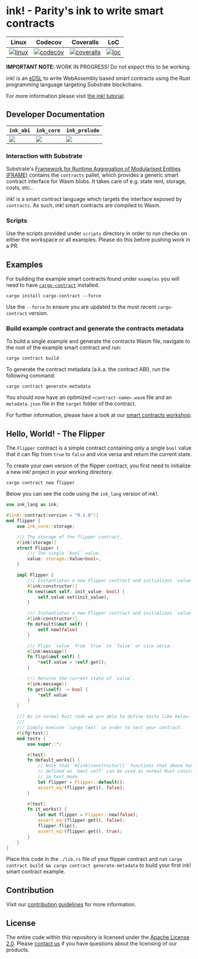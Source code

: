 # ink! - Parity's ink to write smart contracts

|       Linux        |       Codecov        |       Coveralls        |       LoC        |
| :----------------: | :------------------: | :--------------------: | :--------------: |
| [![linux][a1]][a2] | [![codecov][c1]][c2] | [![coveralls][d1]][d2] | [![loc][e1]][e2] |

[a1]: https://gitlab.parity.io/parity/ink/badges/master/pipeline.svg
[a2]: https://gitlab.parity.io/parity/ink/pipelines
[c1]: https://codecov.io/gh/paritytech/ink/branch/master/graph/badge.svg
[c2]: https://codecov.io/gh/paritytech/ink/branch/master
[d1]: https://coveralls.io/repos/github/paritytech/ink/badge.svg?branch=master
[d2]: https://coveralls.io/github/paritytech/ink?branch=master
[e1]: https://tokei.rs/b1/github/paritytech/ink?category=code
[e2]: https://github.com/Aaronepower/tokei#badges
[f1]: https://img.shields.io/badge/docs-core-blue.svg
[f2]: https://paritytech.github.io/ink/ink_core
[h1]: https://img.shields.io/badge/docs-abi-blue.svg
[h2]: https://paritytech.github.io/ink/ink_abi
[i1]: https://img.shields.io/badge/docs-prelude-blue.svg
[i2]: https://paritytech.github.io/ink/ink_prelude

**IMPORTANT NOTE:** WORK IN PROGRESS! Do not expect this to be working.

ink! is an [eDSL](https://wiki.haskell.org/Embedded_domain_specific_language) to write WebAssembly based smart contracts using the Rust programming language targeting Substrate blockchains.

For more information please visit [the ink! tutorial](https://substrate.dev/substrate-contracts-workshop/#/0/building-your-contract).

## Developer Documentation

| `ink_abi`     | `ink_core`    | `ink_prelude` |
| ------------- | ------------- | ------------- |
| [![][h1]][h2] | [![][f1]][f2] | [![][i1]][i2] |

### Interaction with Substrate

Substrate's [Framework for Runtime Aggregation of Modularised Entities (FRAME)](https://substrate.dev/docs/en/next/conceptual/runtime/frame) contains the `contracts` pallet, which provides a generic smart contract interface for Wasm blobs. It takes care of e.g. state rent, storage, costs, etc..

ink! is a smart contract language which targets the interface exposed by
`contracts`. As such, ink! smart contracts are compiled to Wasm.

### Scripts

Use the scripts provided under `scripts` directory in order to run checks on either the workspace or all examples. Please do this before pushing work in a PR.

## Examples

For building the example smart contracts found under `examples` you will need to have [`cargo-contract`](https://github.com/paritytech/cargo-contract) installed.

```
cargo install cargo-contract --force
```

Use the `--force` to ensure you are updated to the most recent `cargo-contract` version.

### Build example contract and generate the contracts metadata

To build a single example and generate the contracts Wasm file, navigate to the root of the example smart contract and run:

```
cargo contract build
```

To generate the contract metadata (a.k.a. the contract ABI), run the following command:

```
cargo contract generate-metadata
```

You should now have an optimized `<contract-name>.wasm` file and an `metadata.json` file in the `target` folder of the contract.

For further information, please have a look at our [smart contracts workshop](https://substrate.dev/substrate-contracts-workshop/).

## Hello, World! - The Flipper

The `Flipper` contract is a simple contract containing only a single `bool` value
that it can flip from `true` to `false` and vice versa and return the current state.

To create your own version of the flipper contract, you first need to initialize a new ink! project in your working directory.

```
cargo contract new flipper
```

Below you can see the code using the `ink_lang` version of ink!.

```rust
use ink_lang as ink;

#[ink::contract(version = "0.1.0")]
mod flipper {
    use ink_core::storage;

    /// The storage of the flipper contract.
    #[ink(storage)]
    struct Flipper {
        /// The single `bool` value.
        value: storage::Value<bool>,
    }

    impl Flipper {
        /// Instantiates a new Flipper contract and initializes `value` to `init_value`.
        #[ink(constructor)]
        fn new(&mut self, init_value: bool) {
            self.value.set(init_value);
        }

        /// Instantiates a new Flipper contract and initializes `value` to `false` by default.
        #[ink(constructor)]
        fn default(&mut self) {
            self.new(false)
        }

        /// Flips `value` from `true` to `false` or vice versa.
        #[ink(message)]
        fn flip(&mut self) {
            *self.value = !self.get();
        }

        /// Returns the current state of `value`.
        #[ink(message)]
        fn get(&self) -> bool {
            *self.value
        }
    }

    /// As in normal Rust code we are able to define tests like below.
    ///
    /// Simply execute `cargo test` in order to test your contract.
    #[cfg(test)]
    mod tests {
        use super::*;

        #[test]
        fn default_works() {
            // Note that `#[ink(constructor)]` functions that above have been
            // defined as `&mut self` can be used as normal Rust constructors
            // in test mode.
            let flipper = Flipper::default();
            assert_eq!(flipper.get(), false);
        }

        #[test]
        fn it_works() {
            let mut flipper = Flipper::new(false);
            assert_eq!(flipper.get(), false);
            flipper.flip();
            assert_eq!(flipper.get(), true);
        }
    }
}
```

Place this code in the `./lib.rs` file of your flipper contract and run `cargo contract build && cargo contract generate-metadata` to build your first ink! smart contract example.

## Contribution

Visit our [contribution guidelines](CONTRIBUTING.md) for more information.

## License

The entire code within this repository is licensed under the [Apache License 2.0](LICENSE). Please [contact us](https://www.parity.io/contact/) if you have questions about the licensing of our products.
